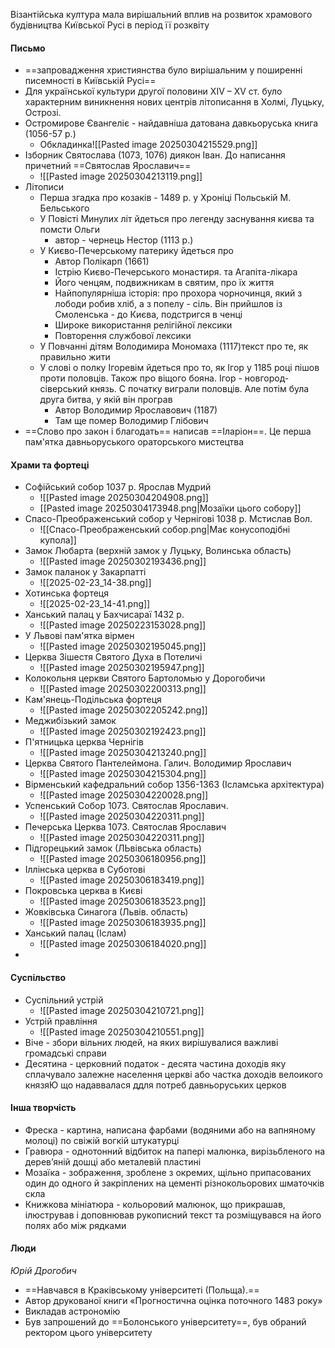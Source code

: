 Візантійська култура мала вирішальний вплив на розвиток храмового будівництва Київської Русі в період її розквіту

#### Письмо
- ==запровадження християнства було вирішальним у поширенні писемності в Київській Русі==
- Для української культури другої половини XIV – XV ст. було характерним виникнення нових центрів літописання в Холмі, Луцьку, Острозі.
- Остромирове Євангеліє - найдавніша датована давкьоруська книга (1056-57 р.)
	- Обкладинка![[Pasted image 20250304215529.png]]
- Ізборник Святослава (1073, 1076) диякон Іван. До написання причетний ==Святослав Ярославич==
	- ![[Pasted image 20250304213119.png]]
- Літописи
	- Перша згадка про козаків - 1489 р. у Хроніці Польській М. Бельського
	- У Повісті Минулих літ йдеться про легенду заснування києва та помсти Ольги
		- автор - чернець Нестор (1113 р.)
	- У Києво-Печерському патерику йдеться про
		- Автор Полікарп (1661)
		- Істрію Києво-Печерського монастиря. та Агапіта-лікара
		- Його ченцям, подвижникам в святим, про їх життя
		- Найпопулярніша історія: про прохора чорночинця, який з лободи робив хліб, а з попелу - сіль. Він прийшлов із Смоленська - до Києва, подстригся в ченці
		- Широке використання релігійної лексики
		- Повторення службової лексики
	- У Повчанні дітям Володимира Мономаха (1117)текст про те, як правильно жити
	- У слові о полку Ігоревім йдеться про то, як Ігор у 1185 році пішов проти половців. Також про віщого бояна. Ігор - новгород-сіверський князь. С початку виграли половців. Але потім була друга битва, у якій він програв
		- Автор Володимир Ярославович (1187)
		- Там ще помер Володимир Глібович
- ==Слово про закон і благодать== написав ==Іларіон==. Це перша пам'ятка давньоруського ораторського мистецтва
#### Храми та фортеці
- Софійський собор 1037 р. Ярослав Мудрий
	- ![[Pasted image 20250304204908.png]]
	- [[Pasted image 20250304173948.png|Мозаїки цього собору]]
- Спасо-Преображенський собор у Чернігові 1038 р. Мстислав Вол.
	- ![[Спасо-Преображенський собор.png|Має конусоподібні купола]]
- Замок Любарта (верхній замок у Луцьку, Волинська область)
	- ![[Pasted image 20250302193436.png]]
- Замок паланок у Закарпатті
	- ![[2025-02-23_14-38.png]]
- Хотинська фортеця
	- ![[2025-02-23_14-41.png]]
- Ханський палац у Бахчисараї 1432 р.
	- ![[Pasted image 20250223153028.png]]
- У Львові пам'ятка вірмен
	- ![[Pasted image 20250302195045.png]]
- Церква Зішестя Святого Духа в Потеличі
	- ![[Pasted image 20250302195947.png]]
- Колокольня церкви Святого Бартоломью у Дорогобичи 
	- ![[Pasted image 20250302200313.png]]
- Кам'янець-Подільська фортеця
	- ![[Pasted image 20250302205242.png]]
- Меджибізький замок
	- ![[Pasted image 20250302192423.png]]
- П'ятницька церква Чернігів
	- ![[Pasted image 20250304213240.png]]
- Церква Святого Пантелеймона. Галич. Володимир Ярославич
	- ![[Pasted image 20250304215304.png]]
- Вірменський кафедральний собор 1356-1363 (Ісламська архітектура)
	- ![[Pasted image 20250304220028.png]]
- Успенський Собор 1073. Святослав Ярославич.
	- ![[Pasted image 20250304220311.png]]
- Печерська Церква 1073. Святослав Ярославич
	- ![[Pasted image 20250304220311.png]]
- Підгорецький замок (ЛЬвівська область)
	- ![[Pasted image 20250306180956.png]]
- Іллінська церква в Суботові
	- ![[Pasted image 20250306183419.png]]
- Покровська церква в Києві
	- ![[Pasted image 20250306183523.png]]
- Жовківська Синагога (Львів. область)
	- ![[Pasted image 20250306183935.png]]
- Ханський палац (Іслам)
	- ![[Pasted image 20250306184020.png]]
- 
#### Суспільство
- Суспільний устрій
	- ![[Pasted image 20250304210721.png]]
- Устрій правління
	- ![[Pasted image 20250304210551.png]]
- Віче - збори вільних людей, на яких вирішувалися важливі громадські справи
- Десятина - церковний податок - десята частина доходів яку сплачувало залежне населення церкві або частка доходів велоикого князяЮ що надаввалася ддля потреб давньоруських церков
#### Інша творчість
- Фреска - картина, написана фарбами (водяними або на вапняному молоці) по свіжій вогкій штукатурці
- Гравюра - однотонний відбиток на папері малюнка, вирізьбленого на дерев’яній дошці або металевій пластині
- Мозаїка - зображення, зроблене з окремих, щільно припасованих один до одного й закріплених на цементі різнокольорових шматочків скла
- Книжкова мініатюра - кольоровий малюнок, що прикрашав, ілюстрував і доповнював рукописний текст та розміщувався на його полях або між рядками
#### Люди
*Юрій Дрогобич*
 - ==Навчався в Краківському університеті (Польща).==
 - Автор друкованої книги «Прогностична оцінка поточного 1483 року»
 - Викладав астрономію
 - Був запрошений до ==Болонського університету==, був обраний ректором цього університету
 